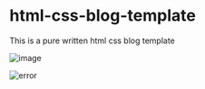 # html-css-blog-template
This is a pure written html css blog template

![image](https://github.com/web-dev-nav/html-css-blog-template/assets/110724391/2eb71327-e5dd-46df-9481-7fa6c57a4f3a)


![error](https://github.com/web-dev-nav/html-css-blog-template/assets/110724391/9ffa3a9d-fa32-47a7-9888-7063baee8491)
